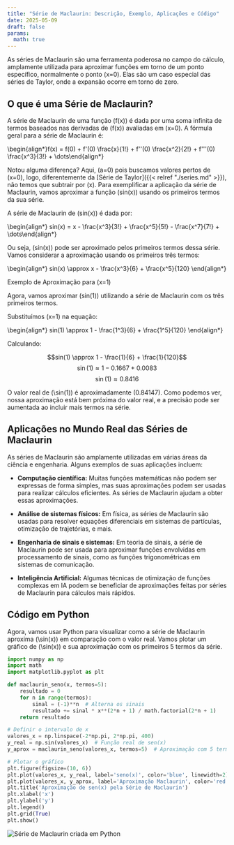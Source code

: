 ```yaml
---
title: "Série de Maclaurin: Descrição, Exemplo, Aplicações e Código"
date: 2025-05-09
draft: false
params:
  math: true
---
```



As séries de Maclaurin são uma ferramenta poderosa no campo do cálculo, amplamente utilizada para aproximar funções em torno de um ponto específico, normalmente o ponto \(x=0\). Elas são um caso especial das séries de Taylor, onde a expansão ocorre em torno de zero.


## O que é uma Série de Maclaurin?

A série de Maclaurin de uma função \(f(x)\) é dada por uma soma infinita de termos baseados nas derivadas de \(f(x)\) avaliadas em \(x=0\). A fórmula geral para a série de Maclaurin é:

\begin{align*}f(x) = f(0) + f'(0) \frac{x}{1!} + f''(0) \frac{x^2}{2!} + f'''(0) \frac{x^3}{3!} + \dots\end{align*}

Notou alguma diferença? Aqui, \(a=0\) pois buscamos valores pertos de \(x=0\), logo, diferentemente da [Série de Taylor]({{< relref "./series.md" >}}), não temos que subtrair por \(x\).
Para exemplificar a aplicação da série de Maclaurin, vamos aproximar a função \(sin(x)\) usando os primeiros termos da sua série.

A série de Maclaurin de \(sin(x)\) é dada por:

\begin{align*} sin(x) = x - \frac{x^3}{3!} + \frac{x^5}{5!} - \frac{x^7}{7!} + \dots\end{align*}

Ou seja, \(sin(x)\) pode ser aproximado pelos primeiros termos dessa série. Vamos considerar a aproximação usando os primeiros três termos:

\begin{align*} sin(x) \approx x - \frac{x^3}{6} + \frac{x^5}{120} \end{align*}

Exemplo de Aproximação para \(x=1\)

Agora, vamos aproximar \(sin(1)\) utilizando a série de Maclaurin com os três primeiros termos.

Substituímos \(x=1\) na equação:

\begin{align*} sin(1) \approx 1 - \frac{1^3}{6} + \frac{1^5}{120} \end{align*}

Calculando:

$$sin(1) \approx 1 - \frac{1}{6} + \frac{1}{120}$$
$$\sin(1) \approx 1 - 0.1667 + 0.0083$$
$$\sin(1) \approx 0.8416$$


O valor real de \(\sin(1)\) é aproximadamente \(0.84147\). Como podemos ver, nossa aproximação está bem próxima do valor real, e a precisão pode ser aumentada ao incluir mais termos na série.

## Aplicações no Mundo Real das Séries de Maclaurin

As séries de Maclaurin são amplamente utilizadas em várias áreas da ciência e engenharia. Alguns exemplos de suas aplicações incluem:

- **Computação científica:** Muitas funções matemáticas não podem ser expressas de forma simples, mas suas aproximações podem ser usadas para realizar cálculos eficientes. As séries de Maclaurin ajudam a obter essas aproximações.

- **Análise de sistemas físicos:** Em física, as séries de Maclaurin são usadas para resolver equações diferenciais em sistemas de partículas, otimização de trajetórias, e mais.

- **Engenharia de sinais e sistemas:** Em teoria de sinais, a série de Maclaurin pode ser usada para aproximar funções envolvidas em processamento de sinais, como as funções trigonométricas em sistemas de comunicação.

- **Inteligência Artificial:** Algumas técnicas de otimização de funções complexas em IA podem se beneficiar de aproximações feitas por séries de Maclaurin para cálculos mais rápidos.

## Código em Python

Agora, vamos usar Python para visualizar como a série de Maclaurin aproxima \(\sin(x)\) em comparação com o valor real. Vamos plotar um gráfico de \(\sin(x)\) e sua aproximação com os primeiros 5 termos da série.


```python
import numpy as np
import math
import matplotlib.pyplot as plt

def maclaurin_seno(x, termos=5):
    resultado = 0
    for n in range(termos):
        sinal = (-1)**n  # Alterna os sinais
        resultado += sinal * x**(2*n + 1) / math.factorial(2*n + 1)
    return resultado

# Definir o intervalo de x
valores_x = np.linspace(-2*np.pi, 2*np.pi, 400)
y_real = np.sin(valores_x)  # Função real de sen(x)
y_aprox = maclaurin_seno(valores_x, termos=5)  # Aproximação com 5 termos

# Plotar o gráfico
plt.figure(figsize=(10, 6))
plt.plot(valores_x, y_real, label='seno(x)', color='blue', linewidth=2)
plt.plot(valores_x, y_aprox, label='Aproximação Maclaurin', color='red', linestyle='dashed', linewidth=2)
plt.title('Aproximação de sen(x) pela Série de Maclaurin')
plt.xlabel('x')
plt.ylabel('y')
plt.legend()
plt.grid(True)
plt.show()
```

![Série de Maclaurin criada em Python](/images/maclaurin.png)
